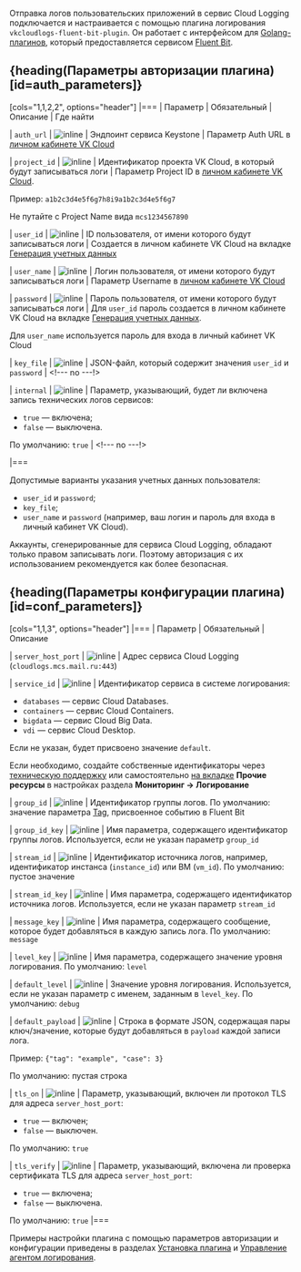 Отправка логов пользовательских приложений в сервис Cloud Logging подключается и настраивается с помощью плагина логирования `vkcloudlogs-fluent-bit-plugin`. Он работает с интерфейсом для [Golang-плагинов](https://docs.fluentbit.io/manual/development/golang-output-plugins), который предоставляется сервисом [Fluent Bit](https://docs.fluentbit.io/manual).

## {heading(Параметры авторизации плагина)[id=auth_parameters]}

[cols="1,1,2,2", options="header"]
|===
| Параметр
| Обязательный
| Описание
| Где найти

| `auth_url`
| ![](/ru/assets/check.svg "inline")
| Эндпоинт сервиса Keystone
| Параметр Auth URL в [личном кабинете VK Cloud](https://msk.cloud.vk.com/app/any/project/keys)

| `project_id`
| ![](/ru/assets/check.svg "inline")
| Идентификатор проекта VK Cloud, в который будут записываться логи
| Параметр Project ID в [личном кабинете VK Cloud](https://msk.cloud.vk.com/app/any/project/keys).

Пример: `a1b2c3d4e5f6g7h8i9a1b2c3d4e5f6g7`

Не путайте с Project Name вида `mcs1234567890`

| `user_id`
| ![](/ru/assets/no.svg "inline")
| ID пользователя, от имени которого будут записываться логи
| Создается в личном кабинете VK Cloud на вкладке [Генерация учетных данных](https://msk.cloud.vk.com/app/services/monitoring/logging/settings)

| `user_name`
| ![](/ru/assets/no.svg "inline")
| Логин пользователя, от имени которого будут записываться логи
| Параметр Username в [личном кабинете VK Cloud](https://msk.cloud.vk.com/app/any/project/keys)

| `password`
| ![](/ru/assets/no.svg "inline")
| Пароль пользователя, от имени которого будут записываться логи
| Для `user_id` пароль создается в личном кабинете VK Cloud на вкладке [Генерация учетных данных](https://msk.cloud.vk.com/app/services/monitoring/logging/settings).

Для `user_name` используется пароль для входа в личный кабинет VK Cloud

| `key_file`
| ![](/ru/assets/no.svg "inline")
| JSON-файл, который содержит значения `user_id` и `password`
| <!--- no ---!>

| `internal`
| ![](/ru/assets/no.svg "inline")
| Параметр, указывающий, будет ли включена запись технических логов сервисов:
 
* `true` — включена;
* `false` — выключена.

По умолчанию: `true`
| <!--- no ---!>

|===

Допустимые варианты указания учетных данных пользователя:

- `user_id` и `password`;
- `key_file`;
- `user_name` и `password` (например, ваш логин и пароль для входа в личный кабинет VK Cloud).

<warn>

Аккаунты, сгенерированные для сервиса Cloud Logging, обладают только правом записывать логи. Поэтому авторизация с их использованием рекомендуется как более безопасная.

</warn>

## {heading(Параметры конфигурации плагина)[id=conf_parameters]}

[cols="1,1,3", options="header"]
|===
| Параметр
| Обязательный
| Описание

| `server_host_port`
| ![](/ru/assets/check.svg "inline")
| Адрес сервиса Cloud Logging (`cloudlogs.mcs.mail.ru:443`)

| `service_id` 
| ![](/ru/assets/no.svg "inline")
| Идентификатор сервиса в системе логирования:

* `databases` — сервис Cloud Databases.
* `containers` — сервис Cloud Containers.
* `bigdata` — сервис Cloud Big Data.
* `vdi` — сервис Cloud Desktop.

Если не указан, будет присвоено значение `default`.

Если необходимо, создайте собственные идентификаторы через [техническую поддержку](/ru/contacts) или самостоятельно [на вкладке](https://msk.cloud.vk.com/app/services/monitoring/logging/settings) **Прочие ресурсы** в настройках раздела **Мониторинг → Логирование**

| `group_id`
| ![](/ru/assets/no.svg "inline")
| Идентификатор группы логов. По умолчанию: значение параметра [Tag](https://docs.fluentbit.io/manual/concepts/key-concepts#tag), присвоенное событию в Fluent Bit

| `group_id_key`
| ![](/ru/assets/no.svg "inline")
| Имя параметра, содержащего идентификатор группы логов. Используется, если не указан параметр `group_id`

| `stream_id`
| ![](/ru/assets/no.svg "inline")
| Идентификатор источника логов, например, идентификатор инстанса (`instance_id`) или ВМ (`vm_id`). По умолчанию: пустое значение

| `stream_id_key`
| ![](/ru/assets/no.svg "inline")
| Имя параметра, содержащего идентификатор источника логов. Используется, если не указан параметр `stream_id`

| `message_key` 
| ![](/ru/assets/no.svg "inline")
| Имя параметра, содержащего сообщение, которое будет добавляться в каждую запись лога. По умолчанию: `message`

| `level_key`
| ![](/ru/assets/no.svg "inline")
| Имя параметра, содержащего значение уровня логирования. По умолчанию: `level`

| `default_level`
| ![](/ru/assets/no.svg "inline")
| Значение уровня логирования. Используется, если не указан параметр с именем, заданным в `level_key`. По умолчанию: `debug`

| `default_payload`
| ![](/ru/assets/no.svg "inline")
| Строка в формате JSON, содержащая пары ключ/значение, которые будут добавляться в `payload` каждой записи лога.

Пример: `{"tag": "example", "case": 3}`

По умолчанию: пустая строка

| `tls_on`
| ![](/ru/assets/no.svg "inline")
| Параметр, указывающий, включен ли протокол TLS для адреса `server_host_port`:

* `true` — включен;
* `false` — выключен.

По умолчанию: `true`

| `tls_verify`
| ![](/ru/assets/no.svg "inline")
| Параметр, указывающий, включена ли проверка сертификата TLS для адреса `server_host_port`:

* `true` — включена;
* `false` — выключена.

По умолчанию: `true`
|===

Примеры настройки плагина с помощью параметров авторизации и конфигурации приведены в разделах [Установка плагина](../../instructions/connect-plugin) и [Управление агентом логирования](../../instructions/manage-vkcloudlogs-plugin#configure_agent).
